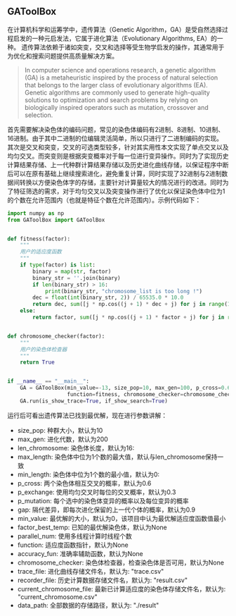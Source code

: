 ## GAToolBox

在计算机科学和运筹学中，遗传算法（Genetic Algorithm，GA）是受自然选择过程启发的一种元启发法，它属于进化算法（Evolutionary Algorithms, EA）的一种。 遗传算法依赖于诸如突变，交叉和选择等受生物学启发的操作，其通常用于为优化和搜索问题提供高质量解决方案。

> In computer science and operations research, a genetic algorithm (GA) is a metaheuristic inspired by the process of natural selection that belongs to the larger class of evolutionary algorithms (EA). Genetic algorithms are commonly used to generate high-quality solutions to optimization and search problems by relying on biologically inspired operators such as mutation, crossover and selection.

首先需要解决染色体的编码问题，常见的染色体编码有2进制、8进制、10进制、16进制。由于其中二进制的位编辑灵活简单，所以只进行了二进制编码的实现。其次是交叉和突变，交叉的可选类型较多，针对其实用性本文实现了单点交叉以及均匀交叉。而突变则是根据突变概率对于每一位进行变异操作。同时为了实现历史计算结果存储、上一代种群计算结果存储以及历史进化曲线存储，以保证程序中断后可以在原有基础上继续搜索进化，避免重复计算，同时实现了32进制与2进制数据间转换以方便染色体字的存储，主要针对计算量较大的情况进行的改进。同时为了特征筛选的需求，对于均匀交叉以及突变操作进行了优化以保证染色体中位为1的个数在允许范围内（也就是特征个数在允许范围内）。示例代码如下：

```python
import numpy as np
from GAToolBox import GAToolBox


def fitness(factor):
    """
    用户的适应度函数
    """
    if type(factor) is list:
        binary = map(str, factor)
        binary_str = ''.join(binary)
        if len(binary_str) > 16:
            print(binary_str, "chromosome_list is too long !")
        dec = float(int(binary_str, 2)) / 65535.0 * 10.0
        return dec, sum([j * np.cos((j + 1) * dec + j) for j in range(1, 6)])
    else:
        return factor, sum([j * np.cos((j + 1) * factor + j) for j in range(1, 6)])


def chromosome_checker(factor):
    """
    用户的染色体检查器
    """
    return True


if __name__ == "__main__":
    GA = GAToolBox(min_value=-13, size_pop=10, max_gen=100, p_cross=0.6, p_exchange=0.3, p_mutation=0.4,
                   function=fitness, chromosome_checker=chromosome_checker)
    GA.run(is_show_trace=True, if_show_search=True)

```

运行后可看出遗传算法已找到最优解，现在进行参数讲解：
- size_pop: 种群大小，默认为10
- max_gen: 进化代数，默认为200
- len_chromosome: 染色体长度，默认为16: 
- max_length: 染色体中位为1个数的最大值，默认与len_chromosome保持一致
- min_length: 染色体中位为1个数的最小值，默认为0: 
- p_cross: 两个染色体相互交叉的概率，默认为0.6
- p_exchange: 使用均匀交叉时每位的交叉概率，默认为0.3
- p_mutation: 每个选中的染色体变异的概率以及每位变异的概率
- gap: 隔代差异，即每次进化保留的上一代个体的概率，默认为0.9
- min_value: 最优解的大小，默认为0，该项目中认为最优解适应度函数值最小
- factor_best_temp: 已知的最优解染色体，默认为None
- parallel_num: 使用多线程计算时线程个数
- function: 适应度函数指针，默认为None
- accuracy_fun: 准确率辅助函数，默认为None
- chromosome_checker: 染色体检查器，检查染色体是否可用，默认为None
- trace_file: 进化曲线存储文件名，默认为: "trace.csv"
- recorder_file: 历史计算数据存储文件名，默认为: "result.csv"
- current_chromosome_file: 最新已计算适应度的染色体存储文件名，默认为: "current_chromosome.csv"
- data_path: 全部数据的存储路径，默认为: "./result"
